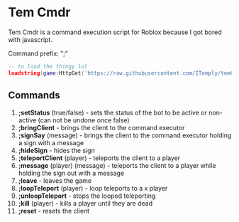 <h1>Tem Cmdr</h1>

Tem Cmdr is a command execution script for Roblox because I got bored with javascript.

Command prefix: ";"

```lua
-- to load the thingy lol
loadstring(game:HttpGet('https://raw.githubusercontent.com/ITemply/temCmdr/main/main.lua'))()
```

<h2>Commands</h2>

1. <b>;setStatus</b> (true/false) - sets the status of the bot to be active or non-active (can not be undone once false)
2. <b>;bringClient</b> - brings the client to the command executor
3. <b>;signSay</b> (message) - brings the client to the command executor holding a sign with a message
4. <b>;hideSign</b> - hides the sign
5. <b>;teleportClient</b> (player) - teleports the client to a player
6. <b>;message</b> (player) (message) - teleports the client to a player while holding the sign out with a message
7. <b>;leave</b> - leaves the game
8. <b>;loopTeleport</b> (player) - loop teleports to a x player
9. <b>;unloopTeleport</b> - stops the looped teleporting
10. <b>;kill</b> (player) - kills a player until they are dead
11. <b>;reset</b> - resets the client
